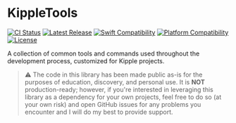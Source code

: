 # KippleTools

[![CI Status](https://github.com/swift-kipple/Tools/actions/workflows/tests.yml/badge.svg)](https://github.com/swift-kipple/Tools/actions/workflows/tests.yml)
[![Latest Release](https://img.shields.io/github/v/tag/swift-kipple/Tools?color=blue&label=latest)](https://github.com/swift-kipple/Tools/releases)
[![Swift Compatibility](https://img.shields.io/endpoint?url=https%3A%2F%2Fswiftpackageindex.com%2Fapi%2Fpackages%2Fswift-kipple%2FTools%2Fbadge%3Ftype%3Dswift-versions)](https://swiftpackageindex.com/swift-kipple/Tools)
[![Platform Compatibility](https://img.shields.io/endpoint?url=https%3A%2F%2Fswiftpackageindex.com%2Fapi%2Fpackages%2Fswift-kipple%2FTools%2Fbadge%3Ftype%3Dplatforms)](https://swiftpackageindex.com/swift-kipple/Tools)
[![License](https://img.shields.io/github/license/swift-kipple/Tools)](https://github.com/swift-kipple/Tools/blob/main/LICENSE)

A collection of common tools and commands used throughout the development process, customized for Kipple projects.

> :warning: The code in this library has been made public as-is for the purposes of education, discovery, and personal use. It is **NOT** production-ready; however, if you're interested in leveraging this library as a dependency for your own projects, feel free to do so (at your own risk) and open GitHub issues for any problems you encounter and I will do my best to provide support.
